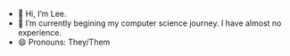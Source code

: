 - 👋 Hi, I’m Lee.
- 🌱 I’m currently begining my computer science journey. I have almost no experience.
- 😄 Pronouns: They/Them
